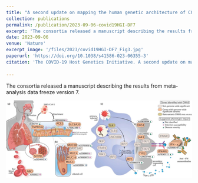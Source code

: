 ```yaml
---
title: "A second update on mapping the human genetic architecture of COVID-19"
collection: publications
permalink: /publication/2023-09-06-covid19HGI-DF7
excerpt: 'The consortia released a manuscript describing the results from meta-analysis data freeze version 7.'
date: 2023-09-06
venue: 'Nature'
excerpt_image: '/files/2023/covid19HGI-DF7_Fig3.jpg'
paperurl: 'https://doi.org/10.1038/s41586-023-06355-3'
citation: 'The COVID-19 Host Genetics Initiative. A second update on mapping the human genetic architecture of COVID-19. Nature 621(7977), E7-E26 (2023).'

---
```


The consortia released a manuscript describing the results from meta-analysis data freeze version 7.

![COVID19 HGI participating studies](/files/2023/covid19HGI-DF7_Fig3.jpg)
